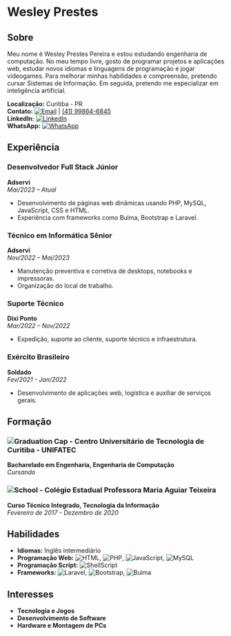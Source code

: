 # Wesley Prestes

## Sobre
Meu nome é Wesley Prestes Pereira e estou estudando engenharia de computação. No meu tempo livre, gosto de programar projetos e aplicações web, estudar novos idiomas e linguagens de programação e jogar videogames. Para melhorar minhas habilidades e compreensão, pretendo cursar Sistemas de Informação. Em seguida, pretendo me especializar em inteligência artificial.


**Localização:** Curitiba - PR  
**Contato:** [![Email](https://img.shields.io/badge/Email-wesleypp930%40gmail.com-blue)](mailto:wesleypp930@gmail.com) | [(41) 99864-6845](tel:+5541998646845)  
**LinkedIn:** [![LinkedIn](https://img.shields.io/badge/LinkedIn-Wesley%20Prestes%20Pereira-blue)](https://www.linkedin.com/in/wesley-prestes-pereira-924423183/)  
**WhatsApp:** [![WhatsApp](https://img.shields.io/badge/WhatsApp-%2B5541998646845-brightgreen)](https://wa.me/5541998646845)

## Experiência

### Desenvolvedor Full Stack Júnior
**Adservi**  
*Mai/2023 – Atual*  
- Desenvolvimento de páginas web dinâmicas usando PHP, MySQL, JavaScript, CSS e HTML.
- Experiência com frameworks como Bulma, Bootstrap e Laravel.

### Técnico em Informática Sênior
**Adservi**  
*Nov/2022 – Mai/2023*  
- Manutenção preventiva e corretiva de desktops, notebooks e impressoras.
- Organização do local de trabalho.

### Suporte Técnico
**Dixi Ponto**  
*Mar/2022 – Nov/2022*  
- Expedição, suporte ao cliente, suporte técnico e infraestrutura.

### Exército Brasileiro
**Soldado**  
*Fev/2021 - Jan/2022*  
- Desenvolvimento de aplicações web, logística e auxiliar de serviços gerais.


## Formação

### ![Graduation Cap](https://img.shields.io/badge/-UNIFATEC-0056b3?style=flat&logo=university&logoColor=white) - Centro Universitário de Tecnologia de Curitiba - UNIFATEC
**Bacharelado em Engenharia, Engenharia de Computação**  
*Cursando*

### ![School](https://img.shields.io/badge/-CEPMAT-brightgreen?style=flat&logo=school&logoColor=white) - Colégio Estadual Professora Maria Aguiar Teixeira
**Curso Técnico Integrado, Tecnologia da Informação**  
*Fevereiro de 2017 - Dezembro de 2020*


## Habilidades

- **Idiomas:** Inglês intermediário
- **Programação Web:** ![HTML](https://img.shields.io/badge/-HTML-E34F26?style=flat&logo=html5&logoColor=white), ![PHP](https://img.shields.io/badge/-PHP-777BB4?style=flat&logo=php&logoColor=white), ![JavaScript](https://img.shields.io/badge/-JavaScript-F7DF1E?style=flat&logo=javascript&logoColor=black), ![MySQL](https://img.shields.io/badge/-MySQL-4479A1?style=flat&logo=mysql&logoColor=white)
- **Programação Script:** ![ShellScript](https://img.shields.io/badge/-ShellScript-4EAA25?style=flat&logo=gnu-bash&logoColor=white)
- **Frameworks:** ![Laravel](https://img.shields.io/badge/-Laravel-FF2D20?style=flat&logo=laravel&logoColor=white), ![Bootstrap](https://img.shields.io/badge/-Bootstrap-7952B3?style=flat&logo=bootstrap&logoColor=white), ![Bulma](https://img.shields.io/badge/-Bulma-00D1B2?style=flat&logo=bulma&logoColor=white)

## Interesses

- **Tecnologia e Jogos**
- **Desenvolvimento de Software**
- **Hardware e Montagem de PCs**

